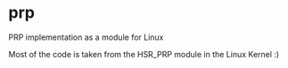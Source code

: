 # prp
PRP implementation as a module for Linux

Most of the code is taken from the HSR\_PRP module in the Linux Kernel :)

